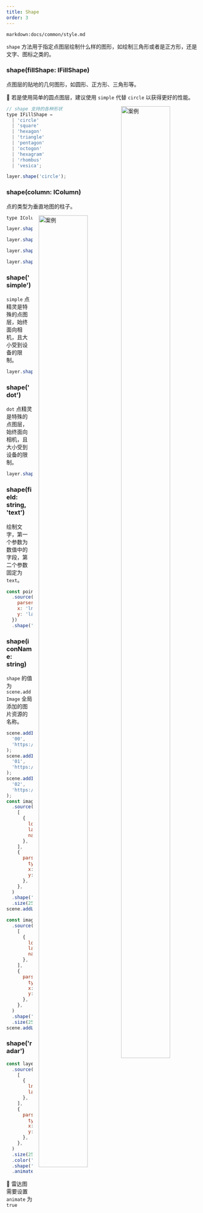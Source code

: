 ```yaml
---
title: Shape
order: 3
---
```


`markdown:docs/common/style.md`

`shape` 方法用于指定点图层绘制什么样的图形，如绘制三角形或者是正方形，还是文字、图标之类的。

### shape(fillShape: IFillShape)

点图层的贴地的几何图形，如圆形、正方形、三角形等。

🌟 若是使用简单的圆点图层，建议使用 `simple` 代替 `circle` 以获得更好的性能。

<div>
  <div style="width:40%;float:right; margin-left: 16px;">
    <img  width="80%" alt="案例" src='https://gw.alipayobjects.com/mdn/antv_site/afts/img/A*iN0nTYRDd3AAAAAAAAAAAABkARQnAQ'>
  </div>
</div>

```js
// shape 支持的各种形状
type IFillShape =
  | 'circle'
  | 'square'
  | 'hexagon'
  | 'triangle'
  | 'pentagon'
  | 'octogon'
  | 'hexagram'
  | 'rhombus'
  | 'vesica';

layer.shape('circle');
```

### shape(column: IColumn)

点的类型为垂直地图的柱子。

<div>
  <div style="width:40%;float:right; margin-left: 16px;">
    <img width="80%" alt="案例" src='https://gw.alipayobjects.com/mdn/antv_site/afts/img/A*tvpvQZLv_xYAAAAAAAAAAABkARQnAQ'>
  </div>
</div>

```js
type IColumn = 'cylinder' | 'triangleColumn' | 'hexagonColumn' | 'squareColumn';

layer.shape('cylinder');

layer.shape('triangleColumn');

layer.shape('hexagonColumn');

layer.shape('squareColumn');
```

### shape('simple')

`simple` 点精灵是特殊的点图层，始终面向相机，且大小受到设备的限制。

```js
layer.shape('simple');
```

### shape('dot')

`dot` 点精灵是特殊的点图层，始终面向相机，且大小受到设备的限制。

```js
layer.shape('dot');
```

### shape(field: string, 'text')

绘制文字，第一个参数为数值中的字段，第二个参数固定为 `text`。

```js
const point = new PointLayer()
  .source([{ lng: 120, lat: 30, name: 'test' }], {
    parser: 'json',
    x: 'lng',
    y: 'lat',
  })
  .shape('test', 'text');
```

### shape(iconName: string)

`shape` 的值为 `scene.addImage` 全局添加的图片资源的名称。

```js
scene.addImage(
  '00',
  'https://gw.alipayobjects.com/zos/basement_prod/604b5e7f-309e-40db-b95b-4fac746c5153.svg',
);
scene.addImage(
  '01',
  'https://gw.alipayobjects.com/zos/basement_prod/30580bc9-506f-4438-8c1a-744e082054ec.svg',
);
scene.addImage(
  '02',
  'https://gw.alipayobjects.com/zos/basement_prod/7aa1f460-9f9f-499f-afdf-13424aa26bbf.svg',
);
const imageLayer = new PointLayer()
  .source(
    [
      {
        longitude: 120,
        latitude: 30,
        name: 'name',
      },
    ],
    {
      parser: {
        type: 'json',
        x: 'longitude',
        y: 'latitude',
      },
    },
  )
  .shape('name', ['00', '01', '02']) // shape 支持映射写法
  .size(25);
scene.addLayer(imageLayer);

const imageLayer2 = new PointLayer()
  .source(
    [
      {
        longitude: 122,
        latitude: 30,
        name: 'name',
      },
    ],
    {
      parser: {
        type: 'json',
        x: 'longitude',
        y: 'latitude',
      },
    },
  )
  .shape('00') // shape 直接传值
  .size(25);
scene.addLayer(imageLayer2);
```

### shape('radar')

```js
const layer = new PointLayer()
  .source(
    [
      {
        lng: 120,
        lat: 30,
      },
    ],
    {
      parser: {
        type: 'json',
        x: 'lng',
        y: 'lat',
      },
    },
  )
  .size(25)
  .color('#f00')
  .shape('radar')
  .animate(true);
```

🌟 雷达图需要设置 `animate` 为 `true`
